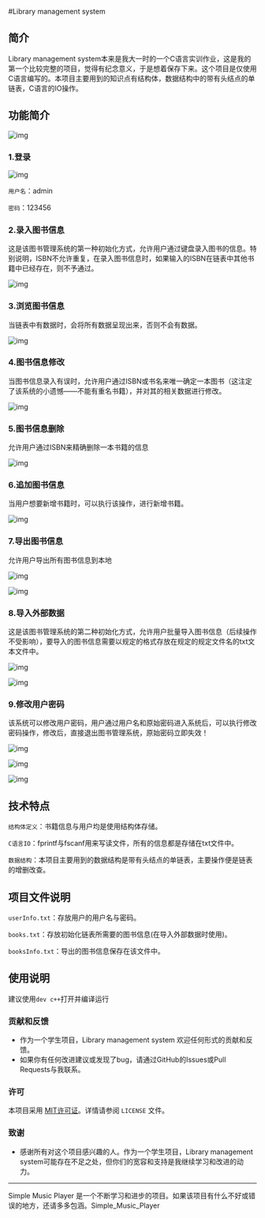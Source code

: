#Library management system

## 简介

Library management system本来是我大一时的一个C语言实训作业，这是我的第一个比较完整的项目，觉得有纪念意义，于是想着保存下来。这个项目是仅使用C语言编写的。本项目主要用到的知识点有结构体，数据结构中的带有头结点的单链表，C语言的IO操作。

## 功能简介

![img](file:///E:/Library%20management%20system/截图/2.jpg)

### 1.登录

![img](file:///E:/Library%20management%20system/截图/1.jpg)

`用户名`：admin

`密码`：123456

### 2.录入图书信息

这是该图书管理系统的第一种初始化方式，允许用户通过键盘录入图书的信息。特别说明，ISBN不允许重复，在录入图书信息时，如果输入的ISBN在链表中其他书籍中已经存在，则不予通过。

![img](file:///E:/Library%20management%20system/截图/3.jpg)

### 3.浏览图书信息

当链表中有数据时，会将所有数据呈现出来，否则不会有数据。

![img](file:///E:/Library%20management%20system/截图/4.jpg)

### 4.图书信息修改

当图书信息录入有误时，允许用户通过ISBN或书名来唯一确定一本图书（这注定了该系统的小遗憾——不能有重名书籍），并对其的相关数据进行修改。

![img](file:///E:/Library%20management%20system/截图/5.jpg)

### 5.图书信息删除

允许用户通过ISBN来精确删除一本书籍的信息

![img](file:///E:/Library%20management%20system/截图/6.jpg)

### 6.追加图书信息

当用户想要新增书籍时，可以执行该操作，进行新增书籍。

![img](file:///E:/Library%20management%20system/截图/7.jpg)

### 7.导出图书信息

允许用户导出所有图书信息到本地

![img](file:///E:/Library%20management%20system/截图/8.jpg)

![img](file:///E:/Library%20management%20system/截图/9.jpg)

### 8.导入外部数据

这是该图书管理系统的第二种初始化方式，允许用户批量导入图书信息（后续操作不受影响），要导入的图书信息需要以规定的格式存放在规定的规定文件名的txt文本文件中。

![img](file:///E:/Library%20management%20system/截图/10.jpg)

![img](file:///E:/Library%20management%20system/截图/11.jpg)

### 9.修改用户密码

该系统可以修改用户密码，用户通过用户名和原始密码进入系统后，可以执行修改密码操作，修改后，直接退出图书管理系统，原始密码立即失效！

![img](file:///E:/Library%20management%20system/截图/12.jpg)

![img](file:///E:/Library%20management%20system/截图/13.jpg)

![img](file:///E:/Library%20management%20system/截图/14.jpg)

## 技术特点

`结构体定义`：书籍信息与用户均是使用结构体存储。

`C语言IO`：fprintf与fscanf用来写读文件，所有的信息都是存储在txt文件中。

`数据结构`：本项目主要用到的数据结构是带有头结点的单链表，主要操作便是链表的增删改查。

## 项目文件说明

`userInfo.txt`：存放用户的用户名与密码。

`books.txt`：存放初始化链表所需要的图书信息(在导入外部数据时使用)。

`booksInfo.txt`：导出的图书信息保存在该文件中。

## 使用说明

建议使用`dev c++`打开并编译运行

### 贡献和反馈

- 作为一个学生项目，Library management system 欢迎任何形式的贡献和反馈。
- 如果你有任何改进建议或发现了bug，请通过GitHub的Issues或Pull Requests与我联系。

### 许可

本项目采用 [MIT许可证](LICENSE)。详情请参阅 `LICENSE` 文件。

### 致谢

- 感谢所有对这个项目感兴趣的人。作为一个学生项目，Library management system可能存在不足之处，但你们的宽容和支持是我继续学习和改进的动力。

------

Simple Music Player 是一个不断学习和进步的项目。如果该项目有什么不好或错误的地方，还请多多包涵。Simple_Music_Player